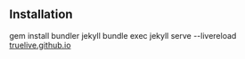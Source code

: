 ## Installation
gem install bundler jekyll
bundle exec jekyll serve --livereload
[truelive.github.io](https://truelive.github.io/)
